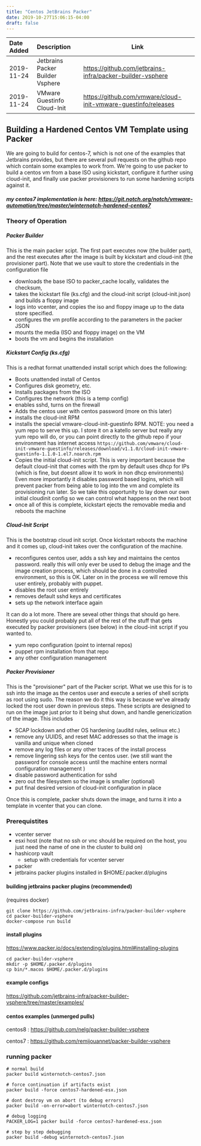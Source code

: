 ```yaml
---
title: "Centos JetBrains Packer"
date: 2019-10-27T15:06:15-04:00
draft: false
---
```



|Date Added|Description|Link|
|:---|:---|---|
|2019-11-24| Jetbrains Packer Builder Vsphere| https://github.com/jetbrains-infra/packer-builder-vsphere| 
|2019-11-24| VMware Guestinfo Cloud-Init| https://github.com/vmware/cloud-init-vmware-guestinfo/releases|

## Building a Hardened Centos VM Template using Packer 

We are going to build for centos-7, which is not one of the examples that Jetbrains provides, but there are several pull requests on the github repo which contain some examples to work from. We're going to use packer to build a centos vm from a base ISO using kickstart, configure it further using cloud-init, and finally use packer provisioners to run some hardening scripts against it. 

##### my centos7 implementation is here: https://git.notch.org/notch/vmware-automation/tree/master/winternotch-hardened-centos7

### Theory of Operation 

##### Packer Builder
This is the main packer scipt. The first part executes now (the builder part), and the rest executes after the image is built by kickstart and cloud-init (the provisioner part). Note that we use vault to store the credentials in the configuration file 

- downloads the base ISO to packer_cache locally, validates the checksum, 
- takes the kickstart file (ks.cfg) and the cloud-init script (cloud-init.json) and builds a floppy image
- logs into vcenter, and copies the iso and floppy image up to the data store specified.
- configures the vm profile according to the parameters in the packer JSON
- mounts the media (ISO and floppy image) on the VM
- boots the vm and begins the installation

##### Kickstart Config (ks.cfg)
This is a redhat format unattended install script which does the following:

- Boots unattended install of Centos
- Configures disk geometry, etc.
- Installs packages from the ISO
- Configures the network (this is a temp config)
- enables sshd, turns on the firewall
- Adds the centos user with centos password (more on this later)
- installs the cloud-init RPM
- installs the special vmware-cloud-init-guestinfo RPM. 
	NOTE: you need a yum repo to serve this up. I store it on a katello server but really any yum repo will do, or you can point directly to the github repo if your environment has internet access
	`https://github.com/vmware/cloud-init-vmware-guestinfo/releases/download/v1.1.0/cloud-init-vmware-guestinfo-1.1.0-1.el7.noarch.rpm`
- Copies the initial cloud-init script. This is very important because the default cloud-init that comes with the rpm by default uses dhcp for IPs (which is fine, but doesnt allow it to work in non dhcp environments) Even more importantly it disables password based logins, which will prevent packer from being able to log into the vm and complete its provisioning run later. So we take this opportunity to lay down our own initial cloudinit config so we can control what happens on the next boot
- once all of this is complete, kickstart ejects the removable media and reboots the machine

##### Cloud-Init Script
This is the bootstrap cloud init script. Once kickstart reboots the machine and it comes up, cloud-init takes over the configuration of the machine.
	
- reconfigures centos user, adds a ssh key and maintains the centos password. really this will only ever be used to debug the image and the image creation process, which should be done in a controlled environment, so this is OK. Later on in the process we will remove this user entirely, probably with puppet.
- disables the root user entirely
- removes default sshd keys and certificates
- sets up the network interface again

It can do a lot more. There are seveal other things that should go here. Honestly you could probably put all of the rest of the stuff that gets executed by packer provisioners (see below) in the cloud-init script if you wanted to. 
- yum repo configuration (point to internal repos)
- puppet rpm installation from that repo
- any other configuration management

##### Packer Provisioner
This is the "provisioner" part of the Packer script. What we use this for is to ssh into the image as the centos user and execute a series of shell scripts as root using sudo. The reason we do it this way is because we've already locked the root user down in previous steps. These scripts are designed to run on the image just prior to it being shut down, and handle genericization of the image. This includes

- SCAP lockdown and other OS hardening (auditd rules, selinux etc.)
- remove any UUIDS, and reset MAC addresses so that the image is vanilla and unique when cloned 
- remove any log files or any other traces of the install process 
- remove lingering ssh keys for the centos user. (we still want the password for console access until the machine enters normal configuration management )
- disable password authentication for sshd
- zero out the filesystem so the image is smaller (optional)
- put final desired version of cloud-init configuration in place

Once this is complete, packer shuts down the image, and turns it into a template in vcenter that you can clone.

### Prerequistites
- vcenter server
- esxi host (note that no ssh or vnc should be required on the host, you just need the name of one in the cluster to build on)
- hashicorp vault 
	- setup with credentials for vcenter server
- packer
- jetbrains packer plugins installed in $HOME/.packer.d/plugins



#### building jetbrains packer plugins (recommended)
(requires docker)
```
git clone https://github.com/jetbrains-infra/packer-builder-vsphere
cd packer-builder-vsphere
docker-compose run build
```

#### install plugins
https://www.packer.io/docs/extending/plugins.html#installing-plugins
```
cd packer-builder-vsphere
mkdir -p $HOME/.packer.d/plugins
cp bin/*.macos $HOME/.packer.d/plugins
```

#### example configs

https://github.com/jetbrains-infra/packer-builder-vsphere/tree/master/examples/

#### centos examples (unmerged pulls)

centos8 : https://github.com/nelg/packer-builder-vsphere

centos7 : https://github.com/remijouannet/packer-builder-vsphere

### running packer

```
# normal build
packer build winternotch-centos7.json

# force continuation if artifacts exist
packer build -force centos7-hardened-esx.json

# dont destroy vm on abort (to debug errors)
packer build -on-error=abort winternotch-centos7.json

# debug logging
PACKER_LOG=1 packer build -force centos7-hardened-esx.json

# step by step debugging 
packer build -debug winternotch-centos7.json
```
